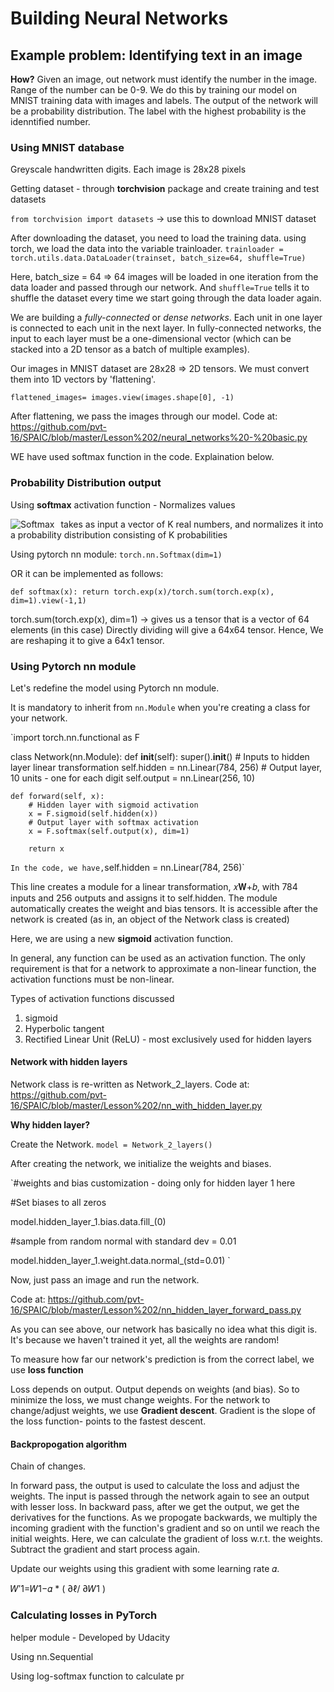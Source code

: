 # Building Neural Networks

## Example problem: Identifying text in an image
**How?** 
Given an image, out network must identify the number in the image. Range of the number can be 0-9.
We do this by training our model on MNIST training data with images and labels. The output of the network will be a probability distribution. The label with the highest probability is the idenntified number.

### Using MNIST database
 Greyscale handwritten digits. Each image is 28x28 pixels
 
 Getting dataset - through **torchvision** package and create training and test datasets 

`from torchvision import datasets` -> use this to download MNIST dataset

After downloading the dataset, you need to load the training data.
using torch, we load the data into the variable trainloader.
`trainloader = torch.utils.data.DataLoader(trainset, batch_size=64, shuffle=True)`

Here, batch_size = 64 => 64 images will be loaded in one iteration from the data loader and passed through our network.
And `shuffle=True` tells it to shuffle the dataset every time we start going through the data loader again.

We are building a *fully-connected* or *dense networks*. Each unit in one layer is connected to each unit in the next layer. In fully-connected networks, the input to each layer must be a one-dimensional vector (which can be stacked into a 2D tensor as a batch of multiple examples).

Our images in MNIST dataset are 28x28 => 2D tensors. We must convert them into 1D vectors by 'flattening'.

`flattened_images= images.view(images.shape[0], -1)`

After flattening, we pass the images through our model. Code at: https://github.com/pvt-16/SPAIC/blob/master/Lesson%202/neural_networks%20-%20basic.py

WE have used softmax function in the code. Explaination below.

### Probability Distribution output

Using **softmax** activation function - Normalizes values

<img src="https://i.stack.imgur.com/iP8Du.png" alt="Softmax" style="float: left; margin-right: 10px;" />
 takes as input a vector of K real numbers, and normalizes it into a probability distribution consisting of K probabilities
 
Using pytorch nn module: `torch.nn.Softmax(dim=1)`

OR it can be implemented as follows: 

`def softmax(x):
    return torch.exp(x)/torch.sum(torch.exp(x), dim=1).view(-1,1)
`

torch.sum(torch.exp(x), dim=1) -> gives us a tensor that is a vector of 64 elements (in this case)
Directly dividing will give a 64x64 tensor. Hence, We are reshaping it to give a 64x1 tensor.

### Using Pytorch nn module
Let's redefine the model using Pytorch nn module.

It is mandatory to inherit from `nn.Module` when you're creating a class for your network.

`import torch.nn.functional as F

class Network(nn.Module):
    def __init__(self):
        super().__init__()
        # Inputs to hidden layer linear transformation
        self.hidden = nn.Linear(784, 256)
        # Output layer, 10 units - one for each digit
        self.output = nn.Linear(256, 10)
        
    def forward(self, x):
        # Hidden layer with sigmoid activation
        x = F.sigmoid(self.hidden(x))
        # Output layer with softmax activation
        x = F.softmax(self.output(x), dim=1)
        
        return x
`
In the code, we have, `self.hidden = nn.Linear(784, 256)`

This line creates a module for a linear transformation, 𝑥𝐖+𝑏, with 784 inputs and 256 outputs and assigns it to self.hidden. The module automatically creates the weight and bias tensors. It is accessible after the network is created (as in, an object of the Network class is created)

Here, we are using a new **sigmoid** activation function. 

In general, any function can be used as an activation function. The only requirement is that for a network to approximate a non-linear function, the activation functions must be non-linear. 

Types of activation functions discussed
1. sigmoid
2. Hyperbolic tangent
3. Rectified Linear Unit (ReLU) - most exclusively used for hidden layers

#### Network with hidden layers

Network class is re-written as Network_2_layers.
Code at: https://github.com/pvt-16/SPAIC/blob/master/Lesson%202/nn_with_hidden_layer.py

**Why hidden layer?**

Create the Network. `model = Network_2_layers()`

After creating the network, we initialize the weights and biases.

`#weights and bias customization - doing only for hidden layer 1 here

 #Set biases to all zeros

model.hidden_layer_1.bias.data.fill_(0)

 #sample from random normal with standard dev = 0.01

model.hidden_layer_1.weight.data.normal_(std=0.01)
`

Now, just pass an image and run the network.

Code at: https://github.com/pvt-16/SPAIC/blob/master/Lesson%202/nn_hidden_layer_forward_pass.py

As you can see above, our network has basically no idea what this digit is. It's because we haven't trained it yet, all the weights are random!

To measure how far our network's prediction is from the correct label, we use **loss function** 

Loss depends on output. Output depends on weights (and bias). So to minimize the loss, we must change weights.
For the network to change/adjust weights, we use **Gradient descent**.
Gradient is the slope of the loss function- points to the fastest descent.

#### Backpropogation algorithm
Chain of changes.

In forward pass, the output is used to calculate the loss and adjust the weights. The input is passed through the network again to see an output with lesser loss. In backward pass, after we get the output, we get the derivatives for the functions. As we propogate backwards, we multiply the incoming gradient with the function's gradient and so on until we reach the initial weights. Here, we can calculate the gradient of loss w.r.t. the weights. Subtract the gradient and start process again.

Update our weights using this gradient with some learning rate 𝛼. 

𝑊′1=𝑊1−𝛼 * ( ∂ℓ/ ∂𝑊1 )

### Calculating losses in PyTorch

helper module - Developed by Udacity

Using nn.Sequential

Using log-softmax function to calculate pr
